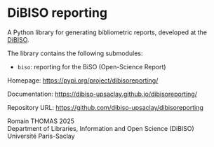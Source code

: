 # DiBISO reporting

A Python library for generating bibliometric reports, developed at the [DiBISO](https://www.bibliotheques.universite-paris-saclay.fr/en/department-libraries-information-and-open-science-dibiso-and-its-missions).

The library contains the following submodules:
  - `biso`: reporting for the BiSO (Open-Science Report)


Homepage: https://pypi.org/project/dibisoreporting/

Documentation: https://dibiso-upsaclay.github.io/dibisoreporting/

Repository URL: https://github.com/dibiso-upsaclay/dibisoreporting

Romain THOMAS 2025  
Department of Libraries, Information and Open Science (DiBISO)  
Université Paris-Saclay
